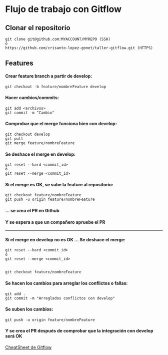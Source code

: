# Flujo de trabajo con Gitflow

## Clonar el repositorio

    git clone git@github.com:MYACCOUNT/MYREPO (SSH)
    ó
    https://github.com/crisanto-lopez-gonet/taller-gitflow.git (HTTPS)


## Features
  
#### Crear feature branch a partir de develop:
    git checkout -b feature/nombreFeature develop

#### Hacer cambios/commits:
    git add <archivos>
    git commit -m "Cambio"

#### Comprobar que el merge funciona bien con develop:
    git checkout develop
    git pull
    git merge feature/nombreFeature
    
#### Se deshace el merge en develop:
    git reset --hard <commit_id>
    ó
    git reset --merge <commit_id>

#### Si el merge es OK, se sube la feature al repositorio:
    git checkout feature/nombreFeature
    git push -u origin feature/nombreFeature

#### ... se crea el PR en Github
#### Y se espera a que un compañero apruebe el PR  

---
#### Si el merge en develop no es OK ... Se deshace el merge:
    git reset --hard <commit_id>
    ó
    git reset --merge <commit_id>
    
    
    git checkout feature/nombreFeature

#### Se hacen los cambios para arreglar los conflictos o fallas:
    git add .
    git commit -m "Arreglados conflictos con develop"

#### Se suben los cambios:
    git push -u origin feature/nombreFeature

#### Y se crea el PR después de comprobar que la integración con develop será OK

[CheatSheet de Gitflow](https://cheatography.com/guionardo/cheat-sheets/git-flow-and-git/pdf/)